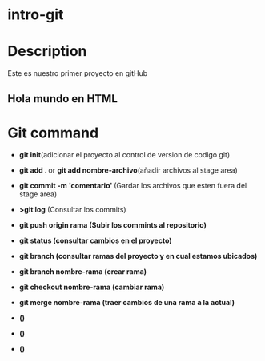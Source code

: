 # intro-git

# Description

Este es nuestro primer proyecto en gitHub

<h2>Hola mundo en HTML</h2>

# Git command

-   <strong>git init</strong>(adicionar el proyecto al control de version de codigo git)
-   <strong>git add . </strong> or <strong>git add nombre-archivo</strong>(añadir archivos al stage area)
-   <strong>git commit -m 'comentario' </strong>(Gardar los archivos que esten fuera del stage area)
-   <strong>>git log</strong> (Consultar los commits)
-   <strong>git push origin rama <strong>(Subir los commints al repositorio)
-   <strong>git status</strong> (consultar cambios en el proyecto)

-   <strong>git branch</strong> (consultar ramas del proyecto y en cual estamos ubicados)
-   <strong>git branch nombre-rama</strong> (crear rama)
-   <strong>git checkout nombre-rama</strong> (cambiar rama)
-   <strong>git merge nombre-rama</strong> (traer cambios de una rama a la actual)
-   <strong></strong> ()
-   <strong></strong> ()
-   <strong></strong> ()